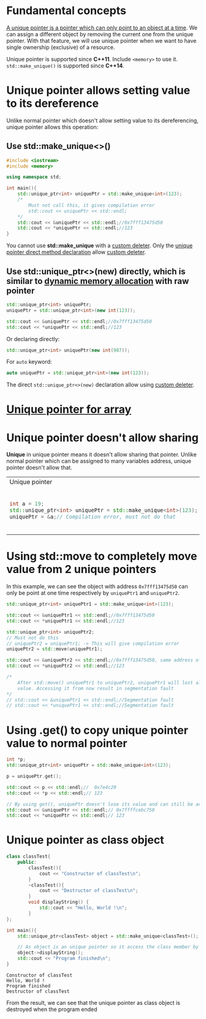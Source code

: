 # Fundamental concepts

[A unique pointer is a pointer which can only point to an object at a time](Unique%20pointer.md#using-stdmove-to-completely-move-value-from-2-unique-pointers). We can assign a different object by removing the current one from the unique pointer. With that feature, we will use unique pointer when we want to have single ownership (exclusive) of a resource.

Unique pointer is supported since **C++11**. Include ``<memory>`` to use it. ``std::make_unique()`` is supported since **C++14**.

# Unique pointer allows setting value to its dereference

Unlike normal pointer which doesn't allow setting value to its dereferencing, unique pointer allows this operation:
## Use std::make_unique<>()

```cpp
#include <iostream>
#include <memory>

using namespace std;

int main(){
    std::unique_ptr<int> uniquePtr = std::make_unique<int>(123);
    /*
    	Must not call this, it gives compilation error
    	std::cout << uniquePtr << std::endl;
    */
    std::cout << &uniquePtr << std::endl;//0x7fff13475d50
    std::cout << *uniquePtr << std::endl;//123
}
```
You cannot use **std::make_unique** with a [custom deleter](). Only the [unique pointer direct method declaration](#use-stdunique_ptrnew-directly) allow [custom deleter]().

## Use std::unique_ptr<>(new) directly, which is similar to [dynamic memory allocation](https://github.com/TranPhucVinh/Cplusplus/blob/master/Physical%20layer/Memory/Dynamic%20memory%20allocation.md) with raw pointer
```cpp
std::unique_ptr<int> uniquePtr;
uniquePtr = std::unique_ptr<int>(new int(123));

std::cout << &uniquePtr << std::endl;//0x7fff13475d50
std::cout << *uniquePtr << std::endl;//123
```
Or declaring directly:
```cpp
std::unique_ptr<int> uniquePtr(new int(987));
```
For ``auto`` keyword:
```cpp
auto uniquePtr = std::unique_ptr<int>(new int(123));
```
The direct ``std::unique_ptr<>(new)`` declaration allow using [custom deleter]().
# [Unique pointer for array]()

# Unique pointer doesn't allow sharing

**Unique** in unique pointer means it doesn't allow sharing that pointer. Unlike normal pointer which can be assigned to many variables address, unique pointer doesn't allow that.

<table>
<tr>
<td> Unique pointer </td> <td> Normal pointer </td>
</tr>
<tr>
  <td> 

  ```cpp
  int a = 19;
  std::unique_ptr<int> uniquePtr = std::make_unique<int>(123);
  uniquePtr = &a;// Compilation error, must not do that
  ```

  </td>
  <td>

  ```c
  int a = 1, b = 2;
  int *p = &a;
  printf("variable value %d \n", *p); //1
  p = &b;
  printf("variable value %d \n", *p); //2
  ```
  </td>
</tr>
</table>

# Using std::move to completely move value from 2 unique pointers

In this example, we can see the object with address ``0x7fff13475d50`` can only be point at one time respectively by ``uniquePtr1`` and ``uniquePtr2``.
	
```cpp
std::unique_ptr<int> uniquePtr1 = std::make_unique<int>(123);

std::cout << &uniquePtr1 << std::endl;//0x7fff13475d50
std::cout << *uniquePtr1 << std::endl;//123

std::unique_ptr<int> uniquePtr2;
// Must not do this
// uniquePtr2 = uniquePtr1; -> This will give compilation error
uniquePtr2 = std::move(uniquePtr1);

std::cout << &uniquePtr2 << std::endl;//0x7fff13475d50, same address of uniquePtr1
std::cout << *uniquePtr2 << std::endl;//123

/*
	After std::move() uniquePtr1 to uniquePtr2, uniquePtr1 will lost all of its 
	value. Accessing it from now result in segmentation fault
*/
// std::cout << &uniquePtr1 << std::endl;//Segmentation fault
// std::cout << *uniquePtr1 << std::endl;//Segmentation fault
```
# Using .get() to copy unique pointer value to normal pointer
```cpp
int *p;
std::unique_ptr<int> uniquePtr = std::make_unique<int>(123);

p = uniquePtr.get();

std::cout << p << std::endl;//  0x7e4c20
std::cout << *p << std::endl;// 123

// By using get(), uniquePtr doesn't lose its value and can still be access normally
std::cout << &uniquePtr << std::endl;// 0x7ffffcebc750
std::cout << *uniquePtr << std::endl;// 123
```
# Unique pointer as class object

```cpp
class classTest{
	public:
        classTest(){
			cout << "Constructor of classTest\n";
		}
        ~classTest(){
			cout << "Destructor of classTest\n";
		}
        void displayString() {
            std::cout << "Hello, World !\n";
        }
};

int main(){
    std::unique_ptr<classTest> object = std::make_unique<classTest>();

    // As object is an unique pointer so it access the class member by ->
    object->displayString();
	std::cout << "Program finished\n";
}
```
```
Constructor of classTest
Hello, World !
Program finished
Destructor of classTest
```
From the result, we can see that the unique pointer as class object is destroyed when the program ended
